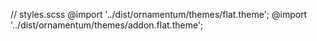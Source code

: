   // styles.scss
  @import '../dist/ornamentum/themes/flat.theme';
  @import '../dist/ornamentum/themes/addon.flat.theme';
